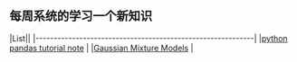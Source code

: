## 每周系统的学习一个新知识

|List||
|------------------------------------------------------------|
|[python pandas tutorial note](./pandastutorial.md)                     |
|[Gaussian Mixture Models](./gmm.md)                          |
